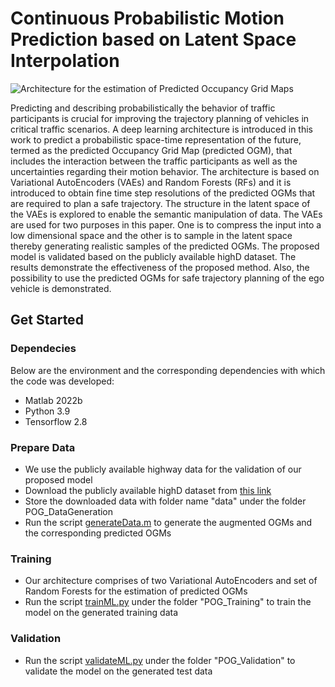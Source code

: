 # Continuous Probabilistic Motion Prediction based on Latent Space Interpolation
![Architecture for the estimation of Predicted Occupancy Grid Maps](https://github.com/partha92/motion-prediction-using-interpolation/assets/64163836/1dc2fcc5-5533-4900-a6ce-460b2e58e41d)

Predicting and describing probabilistically the behavior of traffic participants is crucial for improving the trajectory planning of vehicles in critical traffic scenarios. A deep learning architecture is introduced in this work to predict a probabilistic space-time representation of the future, termed as the predicted Occupancy Grid Map (predicted OGM), that includes the interaction between the traffic participants as well as the uncertainties regarding their motion behavior. The architecture is based on Variational AutoEncoders (VAEs) and Random Forests (RFs) and it is introduced to obtain fine time step resolutions of the predicted OGMs that are required to plan a safe trajectory. The structure in the latent space of the VAEs is explored to enable the semantic manipulation of data. The VAEs are used for two purposes in this paper. One is to compress the input into a low dimensional space and the other is to sample in the latent space thereby generating realistic samples of the predicted OGMs. The proposed model is validated based on the publicly available highD dataset. The results demonstrate the effectiveness of the proposed method. Also, the possibility to use the predicted OGMs for safe trajectory planning of the ego vehicle is demonstrated.

## Get Started
### Dependecies 
Below are the environment and the corresponding dependencies with which the code was developed:
- Matlab 2022b
- Python 3.9
- Tensorflow 2.8

### Prepare Data 
- We use the publicly available highway data for the validation of our proposed model
- Download the publicly available highD dataset from [this link](https://www.highd-dataset.com)
- Store the downloaded data with folder name "data" under the folder POG_DataGeneration
- Run the script [generateData.m](POG_DataGeneration/generateData.m) to generate the augmented OGMs and the corresponding predicted OGMs

### Training
- Our architecture comprises of two Variational AutoEncoders and set of Random Forests for the estimation of predicted OGMs
- Run the script [trainML.py](POG_Training/trainML.py) under the folder "POG_Training" to train the model on the generated training data

### Validation
- Run the script [validateML.py](POG_Validation/validateML.py) under the folder "POG_Validation" to validate the model on the generated test data

